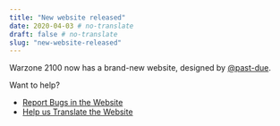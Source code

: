```yaml
---
title: "New website released"
date: 2020-04-03 # no-translate
draft: false # no-translate
slug: "new-website-released"
---
```


Warzone 2100 now has a brand-new website, designed by [@past-due](https://github.com/past-due).

Want to help?
- [Report Bugs in the Website](https://github.com/Warzone2100/wz2100.net/issues/new/choose)
- [Help us Translate the Website](https://github.com/Warzone2100/wz2100.net/docs/Translation.md)
